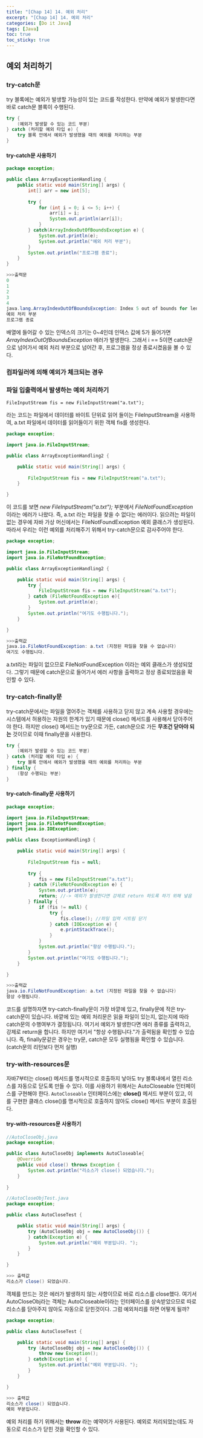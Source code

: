 ```yaml
---
title: "[Chap 14] 14. 예외 처리"
excerpt: "[Chap 14] 14. 예외 처리"
categories: [Do it Java]
tags: [Java]
toc: true
toc_sticky: true
---   
```


## 예외 처리하기

### try-catch문

try 블록에는 예외가 발생할 가능성이 있는 코드를 작성한다. 만약에 예외가 발생한다면 바로 catch문 블록이 수행된다. 

```java
try {
    (예외가 발생할 수 있는 코드 부분)
} catch (처리할 예외 타입 e) {
    try 블록 안에서 예외가 발생했을 때의 예외를 처리하는 부분
}
```

#### try-catch문 사용하기

```java
package exception;

public class ArrayExceptionHandling {
	public static void main(String[] args) {
		int[] arr = new int[5];
		
		try {
			for (int i = 0; i <= 5; i++) {
				arr[i] = i;
				System.out.println(arr[i]);
			}
		} catch(ArrayIndexOutOfBoundsException e) {
			System.out.println(e);
			System.out.println("예외 처리 부분");
		}
		System.out.println("프로그램 종료");
	}
}

>>>출력문
0
1
2
3
4
java.lang.ArrayIndexOutOfBoundsException: Index 5 out of bounds for length 5
예외 처리 부분
프로그램 종료
```

배열에 들어갈 수 있는 인덱스의 크기는 0~4인데 인덱스 값에 5가 들어가면 *ArrayIndexOutOfBoundsException* 에러가 발생한다. 그래서 i == 5이면 catch문으로 넘어가서 예외 처리 부분으로 넘어간 후, 프로그램을 정상 종료시켰음을 볼 수 있다. 

### 컴파일러에 의해 예외가 체크되는 경우

### 파일 입출력에서 발생하는 예외 처리하기

`FileInputStream fis = new FileInputStream("a.txt");`

라는 코드는 파일에서 데이터를 바이트 단위로 읽어 들이는 FileInputStream을 사용하여, a.txt 파일에서 데이터를 읽어들이기 위한 객체 fis를 생성한다. 

```java
package exception;

import java.io.FileInputStream;

public class ArrayExceptionHandling2 {

	public static void main(String[] args) {
		
		FileInputStream fis = new FileInputStream("a.txt");
	}

}
```
이 코드를 보면 *new FileInputStream("a.txt");* 부분에서 *FileNotFoundException* 이라는 에러가 나왔다. 즉, a.txt 라는 파일을 찾을 수 없다는 에러이다. 읽으려는 파일이 없는 경우에 자바 가상 머신에서는 FileNotFoundException 예외 클래스가 생성된다. 따라서 우리는 이런 예외를 처리해주기 위해서 try-catch문으로 감사주어야 한다.  

```java
package exception;

import java.io.FileInputStream;
import java.io.FileNotFoundException;

public class ArrayExceptionHandling2 {

	public static void main(String[] args) {
		try {
			FileInputStream fis = new FileInputStream("a.txt");
		} catch (FileNotFoundException e){
			System.out.println(e);
		}
		System.out.println("여기도 수행됩니다.");
	}

}

>>>출력값
java.io.FileNotFoundException: a.txt (지정된 파일을 찾을 수 없습니다)
여기도 수행됩니다.
```

a.txt라는 파일이 없으므로 FileNotFoundException 이라는 예외 클래스가 생성되었다. 그렇기 때문에 catch문으로 들어가서 에러 사항을 출력하고 정상 종료되었음을 확인할 수 있다. 

### try-catch-finally문

try-catch문에서는 파일을 열어주는 객체를 사용하고 닫지 않고 계속 사용할 경우에는 시스템에서 허용하는 자원의 한계가 있기 때문에 close() 메서드를 사용해서 닫아주어야 한다. 하지만 close() 메서드는 try문으로 가든, catch문으로 가든 **무조건 닫아야 되는** 것이므로 이때 finally문을 사용한다. 

```java
try {
    (예외가 발생할 수 있는 코드 부분)
} catch (처리할 예외 타입 e) {
    try 블록 안에서 예외가 발생했을 때의 예외를 처리하는 부분
} finally {
    (항상 수행되는 부분)
}
```

#### try-catch-finally문 사용하기

```java
package exception;

import java.io.FileInputStream;
import java.io.FileNotFoundException;
import java.io.IOException;

public class ExceptionHandling3 {

	public static void main(String[] args) {
		
		FileInputStream fis = null;
		
		try {
			fis = new FileInputStream("a.txt");
		} catch (FileNotFoundException e) {
			System.out.println(e);
			return; //-> 예외가 발생한다면 강제로 return 하도록 하기 위해 넣음
		} finally {
			if (fis != null) {
				try {
					fis.close(); //파일 입력 시트림 닫기
				} catch (IOException e) {
					e.printStackTrace();
				}
			}
			System.out.println("항상 수행됩니다.");
		}
		System.out.println("여기도 수행됩니다.");
	}

}

>>>출력값
java.io.FileNotFoundException: a.txt (지정된 파일을 찾을 수 없습니다)
항상 수행됩니다.
```

코드를 설명하자면 try-catch-finally문이 가장 바깥에 있고, finally문에 작은 try-catch문이 있습니다. 바깥에 있는 예외 처리문은 읽을 파일이 있는지, 없는지에 따라 catch문의 수행여부가 결정됩니다. 여기서 예외가 발생한다면 에러 종류를 출력하고, 강제로 return을 합니다. 하지만 여기서 "항상 수행됩니다."가 출력됨을 확인할 수 있습니다. 즉, finally문같은 경우는 try문, catch문 모두 실행됨을 확인할 수 있습니다.(catch문의 리턴보다 먼저 실행)

### try-with-resources문

자바7부터는 close() 메서드를 명시적으로 호출하지 낳아도 try 블록내에서 열린 리소스를 자동으로 닫도록 만들 수 있다. 이를 사용하기 위해서는 AutoCloseable 인터페이스를 구현해야 한다. `AutoCloseable` 인터페이스에는 **close()** 메서드 부분이 있고, 이를 구현한 클래스 close()를 명시적으로 호출하지 않아도 close() 메서드 부분이 호출된다. 

#### try-with-resources문 사용하기

```java
//AutoCloseObj.java
package exception;

public class AutoCloseObj implements AutoCloseable{
	@Override
	public void close() throws Exception {
		System.out.println("리소스가 close() 되었습니다.");
	}
	
}
```
```java
//AutoCloseObjTest.java
package exception;

public class AutoCloseTest {

	public static void main(String[] args) {
		try (AutoCloseObj obj = new AutoCloseObj()) {
		} catch(Exception e) {
			System.out.println("예외 부분입니다. ");
		}
	}

}

>>> 출력값
리소스가 close() 되었습니다.
```
객체를 만드는 것은 에러가 발생하지 않는 사항이므로 바로 리소스를 close했다. 여기서 AutoCloseObj라는 객체는 AutoCloseable이라는 인터페이스를 상속받았으므로 따로 리소스를 닫아주지 않아도 자동으로 닫힌것이다. 그럼 예외처리를 하면 어떻게 될까?

```java
package exception;

public class AutoCloseTest {

	public static void main(String[] args) {
		try (AutoCloseObj obj = new AutoCloseObj()) {
			throw new Exception();
		} catch(Exception e) {
			System.out.println("예외 부분입니다. ");
		}
	}

}

>>> 출력값
리소스가 close() 되었습니다.
예외 부분입니다. 
```
예외 처리를 하기 위해서는 **throw** 라는 예약어가 사용된다. 예외로 처리되었는데도 자동으로 리소스가 닫힌 것을 확인할 수 있다.  




